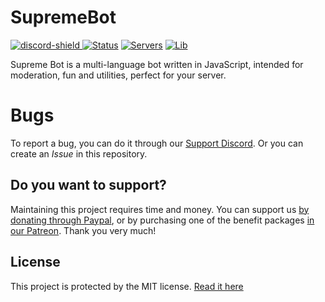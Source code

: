 # SupremeBot
[discord-invite]: https://discord.supremeproject.me
[discord-shield]: https://img.shields.io/discord/599478011926020116?color=blue&label=Discord&logo=Discord&logoColor=white

[ ![discord-shield][] ][discord-invite]
[![Status](https://top.gg/api/widget/status/676258423620370443.svg)](https://top.gg/bot/676258423620370443)
[![Servers](https://top.gg/api/widget/servers/676258423620370443.svg)](https://top.gg/bot/676258423620370443)
[![Lib](https://top.gg/api/widget/lib/676258423620370443.svg)](https://top.gg/bot/676258423620370443)


Supreme Bot is a multi-language bot written in JavaScript, intended for moderation, fun and utilities, perfect for your server.

# Bugs
To report a bug, you can do it through our [Support Discord](https://discord.supremeproject.me). Or you can create an *Issue* in this repository.

Do you want to support?
----

Maintaining this project requires time and money.
You can support us [by donating through Paypal](https://paypal.me/supremebt), or by purchasing one of the benefit packages [in our Patreon](https://patreon.com/supremeproject). Thank you very much!

License
----

This project is protected by the MIT license. [Read it here](https://choosealicense.com/licenses/mit/)

